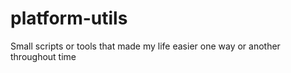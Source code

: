 # platform-utils
Small scripts or tools that made my life easier one way or another throughout time
